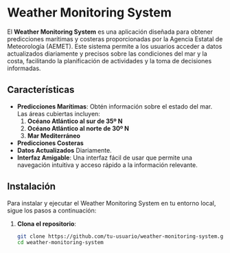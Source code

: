 # Weather Monitoring System

El **Weather Monitoring System** es una aplicación diseñada para obtener predicciones marítimas y costeras proporcionadas por la Agencia Estatal de Meteorología (AEMET). Este sistema permite a los usuarios acceder a datos actualizados diariamente y precisos sobre las condiciones del mar y la costa, facilitando la planificación de actividades y la toma de decisiones informadas.

## Características

- **Predicciones Marítimas**: Obtén información sobre el estado del mar. Las áreas cubiertas incluyen:
  1. **Océano Atlántico al sur de 35º N**
  2. **Océano Atlántico al norte de 30º N**
  3. **Mar Mediterráneo**
- **Predicciones Costeras**
- **Datos Actualizados** Diariamente.
- **Interfaz Amigable**: Una interfaz fácil de usar que permite una navegación intuitiva y acceso rápido a la información relevante.

## Instalación

Para instalar y ejecutar el Weather Monitoring System en tu entorno local, sigue los pasos a continuación:

1. **Clona el repositorio**:
   ```bash
   git clone https://github.com/tu-usuario/weather-monitoring-system.git
   cd weather-monitoring-system
